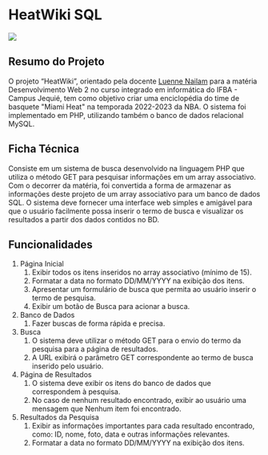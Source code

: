 <h1>HeatWiki SQL</h1>
<p align="left">
<img loading="lazy" src="http://img.shields.io/static/v1?label=STATUS&message=ONGOING&color=blue&style=for-the-badge"/>
</p>
<h2> Resumo do Projeto</h2>
<p>
  O projeto “HeatWiki”, orientado pela docente <a href = 'https://github.com/luenne'>Luenne Nailam</a> para a matéria Desenvolvimento Web 2 no curso integrado em informática do IFBA - Campus Jequié, tem como objetivo criar uma enciclopédia do time de basquete "Miami Heat" na temporada 2022-2023 da NBA. O sistema foi implementado em PHP, utilizando também o banco de dados relacional MySQL.
</p>
<h2>Ficha Técnica</h2>
<p> Consiste em um sistema de busca desenvolvido na linguagem PHP que utiliza o método GET para pesquisar informações em um array associativo. Com o decorrer da matéria, foi convertida a forma de armazenar as informações deste projeto de um array associativo para um banco de dados SQL. O sistema deve fornecer uma interface web simples e amigável para que o usuário facilmente possa inserir o termo de busca e visualizar os resultados a partir dos dados contidos no BD. </p>
<h2>Funcionalidades</h2>
<ol>
  <li>
    Página Inicial
    <ol>
      <li>
        Exibir todos os itens inseridos no array associativo (mínimo de 15).
      </li>
      <li>
        Formatar a data no formato DD/MM/YYYY na exibição dos itens.
      </li>
        <li>
      Apresentar um formulário de busca que permita ao usuário inserir o termo de pesquisa.
      </li>
        <li>
      Exibir um botão de Busca para acionar a busca.
      </li>
    </ol>
  </li>
  <li>
    Banco de Dados
       <ol>
      <li>
        Fazer buscas de forma rápida e precisa.
      </li>
    </ol>
  </li>
  <li>
    Busca
    <ol>
      <li>
        O sistema deve utilizar o método GET para o envio do termo da pesquisa para a página de resultados.
      </li>
      <li>
        A URL exibirá o parâmetro GET correspondente ao termo de busca inserido pelo usuário.
      </li>
    </ol>
  </li>
   <li>
    Página de Resultados
    <ol>
      <li>
      O sistema deve exibir os itens do banco de dados que correspondem à pesquisa.
      </li>
      <li>
      No caso de nenhum resultado encontrado, exibir ao usuário uma mensagem que Nenhum item foi encontrado.
      </li>
    </ol>
  </li>
    <li>
    Resultados da Pesquisa
    <ol>
      <li>
      Exibir as informações importantes para cada resultado encontrado, como: ID, nome, foto, data e outras informações relevantes.
      </li>
      <li>
      Formatar a data no formato DD/MM/YYYY na exibição dos itens.
      </li>
    </ol>
  </li>
</ol>

